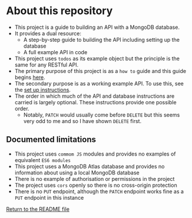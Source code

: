 # About this repository

- This project is a guide to building an API with a MongoDB database.
- It provides a dual resource:
  - A step-by-step guide to building the API including setting up the database
  - A full example API in code
- This project uses `todos` as its example object but the principle is the same for any RESTful API.
- The primary purpose of this project is as a `how to` guide and this guide begins [here](1a_setUp_mongoDbDatabase.md).
- The secondary purpose is as a working example API. To use this, see the [set up instructions](7b_misc_runningThisApi.md).
- The order in which much of the API and database instructions are carried is largely optional. These instructions provide one possible order.
  - Notably, `PATCH` would usually come before `DELETE` but this seems very odd to me and so I have shown `DELETE` first.

## Documented limitations

- This project uses `commom JS` modules and provides no examples of equivalent `ES6 modules`
- This project uses a MongoDB Atlas database and provides no information about using a local MongoDB database
- There is no example of authorisation or permissions in the project
- The project uses `cors` openly so there is no cross-origin protection
- There is no `PUT` endpoint, although the `PATCH` endpoint works fine as a `PUT` endpoint in this instance

[Return to the README file](../README.md)